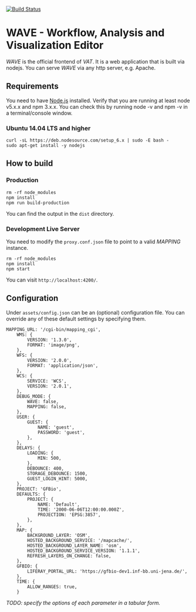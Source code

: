 [![Build Status](https://travis-ci.org/umr-dbs/wave.svg?branch=master)](https://travis-ci.org/umr-dbs/wave)

# WAVE - Workflow, Analysis and Visualization Editor
*WAVE* is the official frontend of *VAT*.
It is a web application that is built via nodejs.
You can serve *WAVE* via any http server, e.g. Apache.

## Requirements
You need to have [Node.js](https://nodejs.org) installed.
Verify that you are running at least node v5.x.x and npm 3.x.x.
You can check this by running node -v and npm -v in a terminal/console window.

### Ubuntu 14.04 LTS and higher
```
curl -sL https://deb.nodesource.com/setup_6.x | sudo -E bash -
sudo apt-get install -y nodejs
```

## How to build
### Production
```
rm -rf node_modules
npm install
npm run build-production
```
You can find the output in the `dist` directory.

### Development Live Server
You need to modify the `proxy.conf.json` file to point to a valid *MAPPING* instance.
```
rm -rf node_modules
npm install
npm start
```
You can visit `http://localhost:4200/`.


## Configuration
Under `assets/config.json` can be an (optional) configuration file.
You can override any of these default settings by specifying them.
```
MAPPING_URL: '/cgi-bin/mapping_cgi',
    WMS: {
        VERSION: '1.3.0',
        FORMAT: 'image/png',
    },
    WFS: {
        VERSION: '2.0.0',
        FORMAT: 'application/json',
    },
    WCS: {
        SERVICE: 'WCS',
        VERSION: '2.0.1',
    },
    DEBUG_MODE: {
        WAVE: false,
        MAPPING: false,
    },
    USER: {
        GUEST: {
            NAME: 'guest',
            PASSWORD: 'guest',
        },
    },
    DELAYS: {
        LOADING: {
            MIN: 500,
        },
        DEBOUNCE: 400,
        STORAGE_DEBOUNCE: 1500,
        GUEST_LOGIN_HINT: 5000,
    },
    PROJECT: 'GFBio',
    DEFAULTS: {
        PROJECT: {
            NAME: 'Default',
            TIME: '2000-06-06T12:00:00.000Z',
            PROJECTION: 'EPSG:3857',
        },
    },
    MAP: {
        BACKGROUND_LAYER: 'OSM',
        HOSTED_BACKGROUND_SERVICE: '/mapcache/',
        HOSTED_BACKGROUND_LAYER_NAME: 'osm',
        HOSTED_BACKGROUND_SERVICE_VERSION: '1.1.1',
        REFRESH_LAYERS_ON_CHANGE: false,
    },
    GFBIO: {
        LIFERAY_PORTAL_URL: 'https://gfbio-dev1.inf-bb.uni-jena.de/',
    },
    TIME: {
        ALLOW_RANGES: true,
    }
```
*TODO: specify the options of each parameter in a tabular form.*
